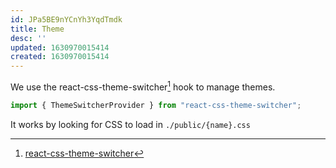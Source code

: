 ```yaml
---
id: JPa5BE9nYCnYh3YqdTmdk
title: Theme
desc: ''
updated: 1630970015414
created: 1630970015414
---
```


We use the react-css-theme-switcher[^1] hook to manage themes.

```ts
import { ThemeSwitcherProvider } from "react-css-theme-switcher";
```

It works by looking for CSS to load in `./public/{name}.css`


[^1]: [react-css-theme-switcher](https://www.npmjs.com/package/react-css-theme-switcher)
